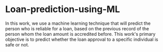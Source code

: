 # Loan-prediction-using-ML
In this work, we use a machine learning technique that will predict the person who is reliable for a loan, based on the previous record of the person whom the loan amount is accredited before. This work's primary objective is to predict whether the loan approval to a specific individual is safe or not.
